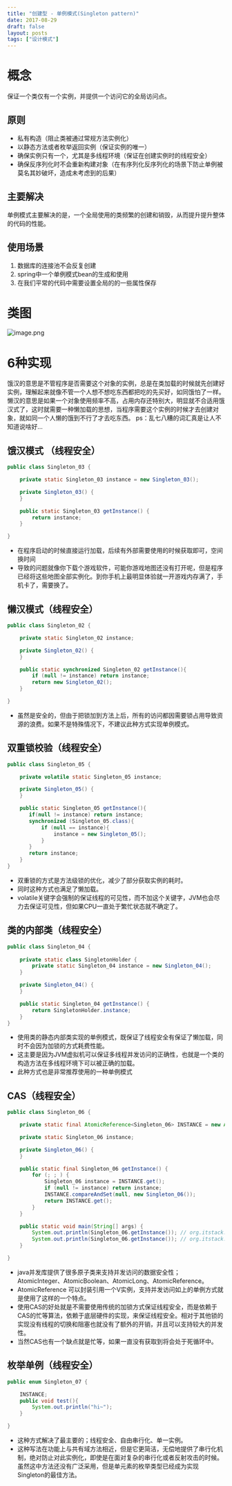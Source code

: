 ```yaml
---
title: "创建型 - 单例模式(Singleton pattern)"
date: 2017-08-29
draft: false
layout: posts
tags: ["设计模式"]
---
```



# 概念
保证一个类仅有一个实例，并提供一个访问它的全局访问点。 
## 原则

- 私有构造（阻止类被通过常规方法实例化）
- 以静态方法或者枚举返回实例（保证实例的唯一）
- 确保实例只有一个，尤其是多线程环境（保证在创建实例时的线程安全）
- 确保反序列化时不会重新构建对象（在有序列化反序列化的场景下防止单例被莫名其妙破坏，造成未考虑到的后果）
## 主要解决
单例模式主要解决的是，一个全局使用的类频繁的创建和销毁，从而提升提升整体的代码的性能。
## 使用场景

1. 数据库的连接池不会反复创建
2. spring中一个单例模式bean的生成和使用
3. 在我们平常的代码中需要设置全局的的一些属性保存
# 类图
![image.png](https://raw.githubusercontent.com/Leowuqunqun/img/master/image202305271116158.png)
# 6种实现
饿汉的意思是不管程序是否需要这个对象的实例，总是在类加载的时候就先创建好实例，理解起来就像不管一个人想不想吃东西都把吃的先买好，如同饿怕了一样。
懒汉的意思是如果一个对象使用频率不高，占用内存还特别大，明显就不合适用饿汉式了，这时就需要一种懒加载的思想，当程序需要这个实例的时候才去创建对象，就如同一个人懒的饿到不行了才去吃东西。
ps：乱七八糟的词汇真是让人不知道说啥好... 
## 饿汉模式 （线程安全）

```java
public class Singleton_03 {

    private static Singleton_03 instance = new Singleton_03();

    private Singleton_03() {
    }

    public static Singleton_03 getInstance() {
        return instance;
    }

}
```

- 在程序启动的时候直接运行加载，后续有外部需要使用的时候获取即可，空间换时间
- 导致的问题就像你下载个游戏软件，可能你游戏地图还没有打开呢，但是程序已经将这些地图全部实例化。到你手机上最明显体验就一开游戏内存满了，手机卡了，需要换了。
## 懒汉模式（线程安全）
```java
public class Singleton_02 {

    private static Singleton_02 instance;

    private Singleton_02() {
    }

    public static synchronized Singleton_02 getInstance(){
        if (null != instance) return instance;
        return new Singleton_02();
    }

}
```

- 虽然是安全的，但由于把锁加到方法上后，所有的访问都因需要锁占用导致资源的浪费。如果不是特殊情况下，不建议此种方式实现单例模式。
## 双重锁校验（线程安全）
```java
public class Singleton_05 {

    private volatile static Singleton_05 instance;

    private Singleton_05() {
    }

    public static Singleton_05 getInstance(){
       if(null != instance) return instance;
       synchronized (Singleton_05.class){
           if (null == instance){
               instance = new Singleton_05();
           }
       }
       return instance;
    }
}
```

- 双重锁的方式是方法级锁的优化，减少了部分获取实例的耗时。
- 同时这种方式也满足了懒加载。
- volatile关键字会强制的保证线程的可见性，而不加这个关键字，JVM也会尽力去保证可见性，但如果CPU一直处于繁忙状态就不确定了。
## 类的内部类（线程安全）
```java
public class Singleton_04 {
	
    private static class SingletonHolder {
        private static Singleton_04 instance = new Singleton_04();
    }

    private Singleton_04() {
    }

    public static Singleton_04 getInstance() {
        return SingletonHolder.instance;
    }
}
```

- 使用类的静态内部类实现的单例模式，既保证了线程安全有保证了懒加载，同时不会因为加锁的方式耗费性能。
- 这主要是因为JVM虚拟机可以保证多线程并发访问的正确性，也就是一个类的构造方法在多线程环境下可以被正确的加载。
- 此种方式也是非常推荐使用的一种单例模式
## CAS（线程安全）
```java
public class Singleton_06 {

    private static final AtomicReference<Singleton_06> INSTANCE = new AtomicReference<Singleton_06>();

    private static Singleton_06 instance;

    private Singleton_06() {
    }

    public static final Singleton_06 getInstance() {
        for (; ; ) {
            Singleton_06 instance = INSTANCE.get();
            if (null != instance) return instance;
            INSTANCE.compareAndSet(null, new Singleton_06());
            return INSTANCE.get();
        }
    }

    public static void main(String[] args) {
        System.out.println(Singleton_06.getInstance()); // org.itstack.demo.design.Singleton_06@2b193f2d
        System.out.println(Singleton_06.getInstance()); // org.itstack.demo.design.Singleton_06@2b193f2d
    }

}
```

- java并发库提供了很多原子类来支持并发访问的数据安全性；AtomicInteger、AtomicBoolean、AtomicLong、AtomicReference。
- AtomicReference 可以封装引用一个V实例，支持并发访问如上的单例方式就是使用了这样的一个特点。
- 使用CAS的好处就是不需要使用传统的加锁方式保证线程安全，而是依赖于CAS的忙等算法，依赖于底层硬件的实现，来保证线程安全。相对于其他锁的实现没有线程的切换和阻塞也就没有了额外的开销，并且可以支持较大的并发性。
- 当然CAS也有一个缺点就是忙等，如果一直没有获取到将会处于死循环中。
## 枚举单例（线程安全）
```java
public enum Singleton_07 {

    INSTANCE;
    public void test(){
        System.out.println("hi~");
    }

}
```

- 这种方式解决了最主要的；线程安全、自由串行化、单一实例。
- 这种写法在功能上与共有域方法相近，但是它更简洁，无偿地提供了串行化机制，绝对防止对此实例化，即使是在面对复杂的串行化或者反射攻击的时候。虽然这中方法还没有广泛采用，但是单元素的枚举类型已经成为实现Singleton的最佳方法。


